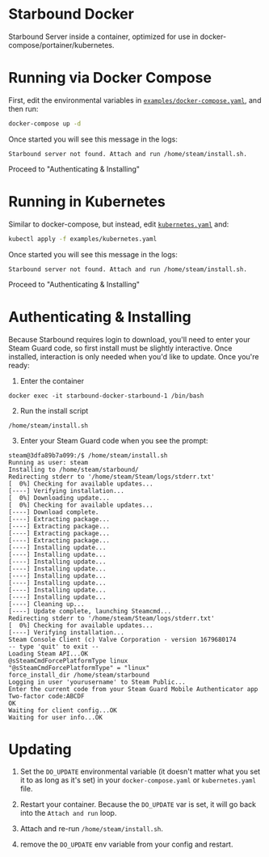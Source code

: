 # Starbound Docker

Starbound Server inside a container, optimized for use in docker-compose/portainer/kubernetes.

# Running via Docker Compose

First, edit the environmental variables in [`examples/docker-compose.yaml`](examples/docker-compose.yaml), and then run:

```bash
docker-compose up -d
```

Once started you will see this message in the logs:
```
Starbound server not found. Attach and run /home/steam/install.sh.
```

Proceed to "Authenticating & Installing"

# Running in Kubernetes

Similar to docker-compose, but instead, edit [`kubernetes.yaml`](examples/kubernetes.yaml) and:

```bash
kubectl apply -f examples/kubernetes.yaml
```

Once started you will see this message in the logs:
```
Starbound server not found. Attach and run /home/steam/install.sh.
```

Proceed to "Authenticating & Installing"

# Authenticating & Installing

Because Starbound requires login to download, you'll need to enter your Steam Guard code, so first install must be slightly interactive. Once installed, interaction is only needed when you'd like to update. Once you're ready:

1. Enter the container
```
docker exec -it starbound-docker-starbound-1 /bin/bash
```

2. Run the install script
```
/home/steam/install.sh
```

3. Enter your Steam Guard code when you see the prompt:
```
steam@3dfa89b7a099:/$ /home/steam/install.sh
Running as user: steam
Installing to /home/steam/starbound/
Redirecting stderr to '/home/steam/Steam/logs/stderr.txt'
[  0%] Checking for available updates...
[----] Verifying installation...
[  0%] Downloading update...
[  0%] Checking for available updates...
[----] Download complete.
[----] Extracting package...
[----] Extracting package...
[----] Extracting package...
[----] Extracting package...
[----] Installing update...
[----] Installing update...
[----] Installing update...
[----] Installing update...
[----] Installing update...
[----] Installing update...
[----] Installing update...
[----] Installing update...
[----] Cleaning up...
[----] Update complete, launching Steamcmd...
Redirecting stderr to '/home/steam/Steam/logs/stderr.txt'
[  0%] Checking for available updates...
[----] Verifying installation...
Steam Console Client (c) Valve Corporation - version 1679680174
-- type 'quit' to exit --
Loading Steam API...OK
@sSteamCmdForcePlatformType linux
"@sSteamCmdForcePlatformType" = "linux"
force_install_dir /home/steam/starbound
Logging in user 'yourusername' to Steam Public...
Enter the current code from your Steam Guard Mobile Authenticator app
Two-factor code:ABCDF
OK
Waiting for client config...OK
Waiting for user info...OK
```

# Updating

1. Set the `DO_UPDATE` environmental variable (it doesn't matter what you set it to as long as it's set) in your `docker-compose.yaml` or `kubernetes.yaml` file.

2. Restart your container. Because the `DO_UPDATE` var is set, it will go back into the `Attach and run` loop.

3. Attach and re-run `/home/steam/install.sh`.

4. remove the `DO_UPDATE` env variable from your config and restart.